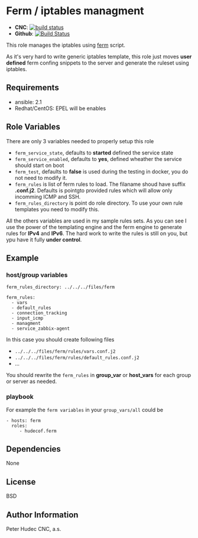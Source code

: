 # Ferm / iptables managment

- **CNC**: [![build status](https://source.cnc.sk/ansible/role-ferm/badges/master/build.svg)](https://source.cnc.sk/ansible/role-ferm/commits/master)
- **Github**: [![Build Status](https://travis-ci.org/hudecof/ansible_ferm.svg?branch=master)](https://travis-ci.org/hudecof/ansible_ferm)


This role manages the iptables using [ferm](http://ferm.foo-projects.org) script.

As it's very hard to write generic iptables template, this role just moves **user defined** ferm confing snippets to the server and generate the ruleset using iptables.

## Requirements

- ansible: 2.1
- Redhat/CentOS: EPEL will be enables

## Role Variables

There are only 3 variables needed to properly setup this role

- `ferm_service_state`, defaults to **started** defined the service state
- `ferm_service_enabled`, defaults to **yes**, defined wheather the service should start on boot
- `ferm_test`, defaults to **false** is used during the testing in docker, you do not need to modify it.
- `ferm_rules` is list of ferm rules to load. The filaname shoud have suffix **.conf.j2**. Defaults is pointgto provided rules which will allow only incomming ICMP and SSH.
- `ferm_rules_directory` is point do role directory. To use your own rule templates you need to modify this.


All the others variables are used in my sample rules sets. As you can see I use the power of the templating engine and the ferm engine to generate rules for **IPv4** and **IPv6**. The hard work to write the rules is still on you, but ypu have it fully **under control**.

## Example

### host/group variables
```
ferm_rules_directory: ../../../files/ferm

ferm_rules:
  - vars
  - default_rules
  - connection_tracking
  - input_icmp
  - managment
  - service_zabbix-agent
```
In this case you should create following files

- `../../../files/ferm/rules/vars.conf.j2`
- `../../../files/ferm/rules/default_rules.conf.j2`
- ...

You should rewrite the `ferm_rules` in **group_var** or **host_vars** for each group or server as needed.


### playbook

For example the `ferm variables` in your `group_vars/all` could be

```
- hosts: ferm
  roles:
     - hudecof.ferm
```

## Dependencies

None

License
-------

BSD

Author Information
------------------

Peter Hudec
CNC, a.s.
